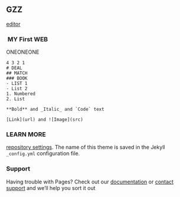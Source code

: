 ## GZZ
 [editor](https://github.com/gengzzgitt/gzzfo/edit/master/index.md)  



###  MY First WEB

ONEONEONE
```GIVE
4 3 2 1
# DEAL
## MATCH
### BOOK
- LIST 1
- List 2
1. Numbered
2. List

**Bold** and _Italic_ and `Code` text

[Link](url) and ![Image](src)
```



### LEARN MORE
 [repository settings](https://github.com/gengzzgitt/gzzfo/settings). The name of this theme is saved in the Jekyll `_config.yml` configuration file.

### Support

Having trouble with Pages? Check out our [documentation](https://help.github.com/categories/github-pages-basics/) or [contact support](https://github.com/contact) and we’ll help you sort it out
